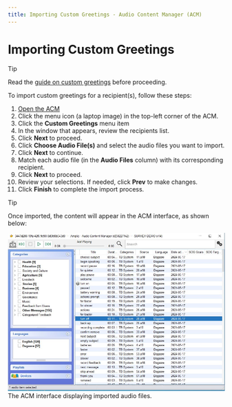 ```yaml
---
title: Importing Custom Greetings - Audio Content Manager (ACM)
---
```


# Importing Custom Greetings

> [!TIP]
> Read the [guide on custom greetings](./introduction.md#custom-greetings) before proceeding.

To import custom greetings for a recipient(s), follow these steps:

1. [Open the ACM](installation.md#open-acm)
2. Click the menu icon (a laptop image) in the top-left corner of the ACM.
3. Click the **Custom Greetings** menu item
4. In the window that appears, review the recipients list.
5. Click **Next** to proceed.
6. Click **Choose Audio File(s)** and select the audio files you want to import.
7. Click **Next** to continue.
8. Match each audio file (in the **Audio Files** column) with its corresponding recipient.
9. Click **Next** to proceed.
10. Review your selections. If needed, click **Prev** to make changes.
11. Click **Finish** to complete the import process.

> [!TIP]
> Once imported, the content will appear in the ACM interface, as shown below:

![ACM Interface](/images/acm/interface.jpg)
The ACM interface displaying imported audio files.
